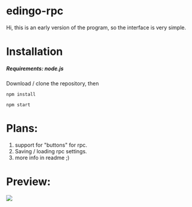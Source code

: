 # edingo-rpc

Hi, this is an early version of the program, so the interface is very simple.
# Installation
##### Requirements: node.js
Download / clone the repository, then
```console
npm install

npm start
```

# Plans:
1. support for "buttons" for rpc.
2. Saving / loading rpc settings.
3. more info in readme ;) 

# Preview: 
![](https://media.discordapp.net/attachments/805328199696384010/807711549430038548/unknown.png?width=469&height=669)


